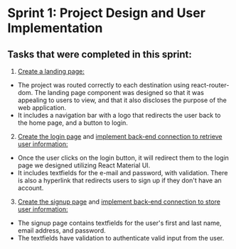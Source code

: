 # Sprint 1: Project Design and User Implementation

## Tasks that were completed in this sprint:
1. [Create a landing page:](https://github.com/wurew34/Gator-SubleasingSESPR22/issues/17)
- The project was routed correctly to each destination using react-router-dom. The landing page component was designed so that it was appealing to users to view, and that it also discloses the purpose of the web application.
- It includes a navigation bar with a logo that redirects the user back to the home page, and a button to login.

2. [Create the login page](https://github.com/wurew34/Gator-SubleasingSESPR22/issues/1) and [implement back-end connection to retrieve user information:](https://github.com/wurew34/Gator-SubleasingSESPR22/issues/16)
- Once the user clicks on the login button, it will redirect them to the login page we designed utilizing React Material UI.
- It includes textfields for the e-mail and password, with validation. There is also a hyperlink that redirects users to sign up if they don't have an account.

3. [Create the signup page](https://github.com/wurew34/Gator-SubleasingSESPR22/issues/1) and [implement back-end connection to store user information:](https://github.com/wurew34/Gator-SubleasingSESPR22/issues/16)
- The signup page contains textfields for the user's first and last name, email address, and password. 
- The textfields have validation to authenticate valid input from the user.